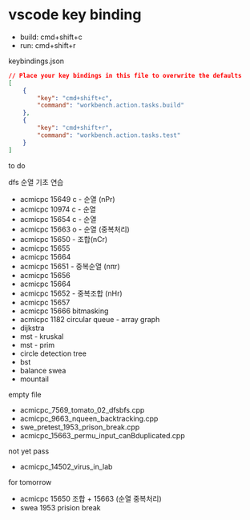# vscode key binding

* build: cmd+shift+c
* run: cmd+shift+r

keybindings.json
```json
// Place your key bindings in this file to overwrite the defaults
[
    {
        "key": "cmd+shift+c",
        "command": "workbench.action.tasks.build"
    },
    {
        "key": "cmd+shift+r",
        "command": "workbench.action.tasks.test"
    }
]
```

to do

dfs 순열 기초 연습
  * acmicpc 15649 c - 순열 (nPr)
  * acmicpc 10974 c - 순열
  * acmicpc 15654 c - 순열
  * acmicpc 15663 o - 순열 (중복처리)
  * acmicpc 15650 - 조합(nCr)
  * acmicpc 15655
  * acmicpc 15664
  * acmicpc 15651 - 중복순열 (nπr)
  * acmicpc 15656
  * acmicpc 15664
  * acmicpc 15652 - 중복조합 (nHr)
  * acmicpc 15657
  * acmicpc 15666
bitmasking
  * acmicpc 1182
circular queue - array
graph
  * dijkstra
  * mst - kruskal
  * mst - prim
  * circle detection
tree
  * bst
  * balance
swea
  * mountail

empty file
  * acmicpc_7569_tomato_02_dfsbfs.cpp
  * acmicpc_9663_nqueen_backtracking.cpp
  * swe_pretest_1953_prison_break.cpp
  * acmicpc_15663_permu_input_canBduplicated.cpp

not yet pass
  * acmicpc_14502_virus_in_lab

for tomorrow
  * acmicpc 15650 조합 + 15663 (순열 중복처리)
  * swea 1953 prision break
